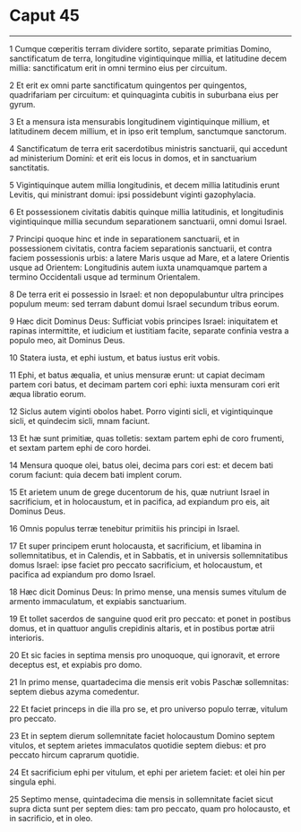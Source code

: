 # Caput 45

***

1 Cumque cœperitis terram dividere sortito, separate primitias Domino, sanctificatum de terra, longitudine vigintiquinque millia, et latitudine decem millia: sanctificatum erit in omni termino eius per circuitum.

2 Et erit ex omni parte sanctificatum quingentos per quingentos, quadrifariam per circuitum: et quinquaginta cubitis in suburbana eius per gyrum.

3 Et a mensura ista mensurabis longitudinem vigintiquinque millium, et latitudinem decem millium, et in ipso erit templum, sanctumque sanctorum.

4 Sanctificatum de terra erit sacerdotibus ministris sanctuarii, qui accedunt ad ministerium Domini: et erit eis locus in domos, et in sanctuarium sanctitatis.

5 Vigintiquinque autem millia longitudinis, et decem millia latitudinis erunt Levitis, qui ministrant domui: ipsi possidebunt viginti gazophylacia.

6 Et possessionem civitatis dabitis quinque millia latitudinis, et longitudinis vigintiquinque millia secundum separationem sanctuarii, omni domui Israel.

7 Principi quoque hinc et inde in separationem sanctuarii, et in possessionem civitatis, contra faciem separationis sanctuarii, et contra faciem possessionis urbis: a latere Maris usque ad Mare, et a latere Orientis usque ad Orientem: Longitudinis autem iuxta unamquamque partem a termino Occidentali usque ad terminum Orientalem.

8 De terra erit ei possessio in Israel: et non depopulabuntur ultra principes populum meum: sed terram dabunt domui Israel secundum tribus eorum.

9 Hæc dicit Dominus Deus: Sufficiat vobis principes Israel: iniquitatem et rapinas intermittite, et iudicium et iustitiam facite, separate confinia vestra a populo meo, ait Dominus Deus.

10 Statera iusta, et ephi iustum, et batus iustus erit vobis.

11 Ephi, et batus æqualia, et unius mensuræ erunt: ut capiat decimam partem cori batus, et decimam partem cori ephi: iuxta mensuram cori erit æqua libratio eorum.

12 Siclus autem viginti obolos habet. Porro viginti sicli, et vigintiquinque sicli, et quindecim sicli, mnam faciunt.

13 Et hæ sunt primitiæ, quas tolletis: sextam partem ephi de coro frumenti, et sextam partem ephi de coro hordei.

14 Mensura quoque olei, batus olei, decima pars cori est: et decem bati corum faciunt: quia decem bati implent corum.

15 Et arietem unum de grege ducentorum de his, quæ nutriunt Israel in sacrificium, et in holocaustum, et in pacifica, ad expiandum pro eis, ait Dominus Deus.

16 Omnis populus terræ tenebitur primitiis his principi in Israel.

17 Et super principem erunt holocausta, et sacrificium, et libamina in sollemnitatibus, et in Calendis, et in Sabbatis, et in universis sollemnitatibus domus Israel: ipse faciet pro peccato sacrificium, et holocaustum, et pacifica ad expiandum pro domo Israel.

18 Hæc dicit Dominus Deus: In primo mense, una mensis sumes vitulum de armento immaculatum, et expiabis sanctuarium.

19 Et tollet sacerdos de sanguine quod erit pro peccato: et ponet in postibus domus, et in quattuor angulis crepidinis altaris, et in postibus portæ atrii interioris.

20 Et sic facies in septima mensis pro unoquoque, qui ignoravit, et errore deceptus est, et expiabis pro domo.

21 In primo mense, quartadecima die mensis erit vobis Paschæ sollemnitas: septem diebus azyma comedentur.

22 Et faciet princeps in die illa pro se, et pro universo populo terræ, vitulum pro peccato.

23 Et in septem dierum sollemnitate faciet holocaustum Domino septem vitulos, et septem arietes immaculatos quotidie septem diebus: et pro peccato hircum caprarum quotidie.

24 Et sacrificium ephi per vitulum, et ephi per arietem faciet: et olei hin per singula ephi.

25 Septimo mense, quintadecima die mensis in sollemnitate faciet sicut supra dicta sunt per septem dies: tam pro peccato, quam pro holocausto, et in sacrificio, et in oleo.

